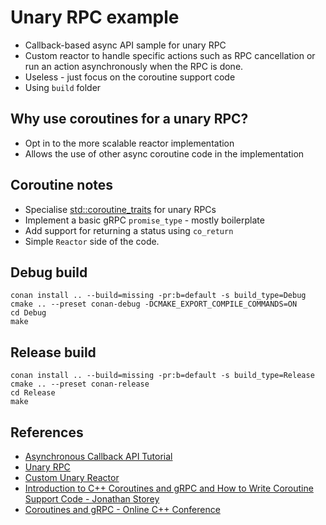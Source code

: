 # Unary RPC example

* Callback-based async API sample for unary RPC
* Custom reactor to handle specific actions such as RPC cancellation or run an action asynchronously when the RPC is done.
* Useless - just focus on the coroutine support code
* Using `build` folder

## Why use coroutines for a unary RPC?
* Opt in to the more scalable reactor implementation
* Allows the use of other async coroutine code in the implementation

## Coroutine notes
* Specialise [std::coroutine_traits](https://en.cppreference.com/w/cpp/coroutine/coroutine_traits) for unary RPCs
* Implement a basic gRPC `promise_type` - mostly boilerplate
* Add support for returning a status using `co_return`
* Simple `Reactor` side of the code.

## Debug build
```
conan install .. --build=missing -pr:b=default -s build_type=Debug
cmake .. --preset conan-debug -DCMAKE_EXPORT_COMPILE_COMMANDS=ON
cd Debug
make
```

## Release build
```
conan install .. --build=missing -pr:b=default -s build_type=Release
cmake .. --preset conan-release
cd Release
make
```

## References
* [Asynchronous Callback API Tutorial](https://grpc.io/docs/languages/cpp/callback/)
* [Unary RPC](https://grpc.io/docs/languages/cpp/callback/#unary-rpc)
* [Custom Unary Reactor](https://grpc.io/docs/languages/cpp/callback/#custom-unary-reactor)
* [Introduction to C++ Coroutines and gRPC and How to Write Coroutine Support Code - Jonathan Storey](https://www.youtube.com/watch?v=deUbQodyaC4)
* [Coroutines and gRPC - Online C++ Conference](https://cpponline.uk/wp-content/uploads/2024/03/coroutines_and_grpc_cpp_online_2024_slides.pdf)
